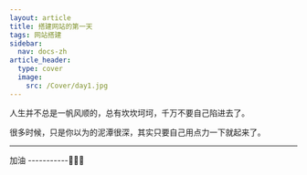 ```yaml
---
layout: article
title: 搭建网站的第一天
tags: 网站搭建
sidebar:
  nav: docs-zh
article_header:
  type: cover
  image:
    src: /Cover/day1.jpg
---
```


人生并不总是一帆风顺的，总有坎坎坷坷，千万不要自己陷进去了。

<!--more-->

很多时候，只是你以为的泥潭很深，其实只要自己用点力一下就起来了。

---

加油 -----------🤞🤞🤞
